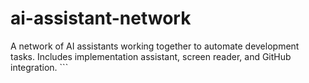 # ai-assistant-network
 A network of AI assistants working together to automate development tasks. Includes implementation assistant, screen reader, and GitHub integration. ```
